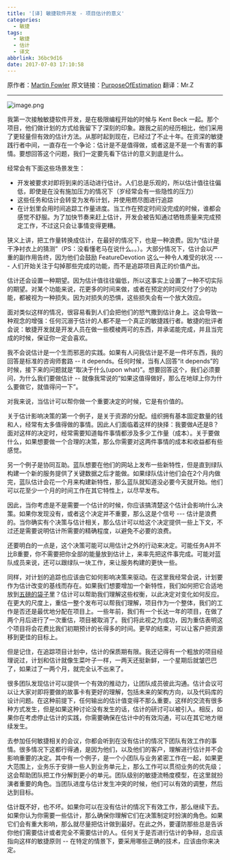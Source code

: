 ```yaml
---
title: '[译] 敏捷软件开发 - 项目估计的意义'
categories:
  - 敏捷
tags:
  - 敏捷
  - 估计
  - 译文
abbrlink: 36bc9d16
date: 2017-07-03 17:10:58
---
```


原作者：[Martin Fowler](https://martinfowler.com/)
原文链接：[PurposeOfEstimation](https://martinfowler.com/bliki/PurposeOfEstimation.html)
翻译：Mr.Z

******

![image.png](
https://mrz-blog.oss-cn-beijing.aliyuncs.com/estimation_1.png)


我第一次接触敏捷软件开发，是在极限编程开始的时候与 Kent Beck 一起。那个项目，他们做计划的方式给我留下了深刻的印象。跟我之前的经历相比，他们采用了更轻量但有效的估计方法。从那时起到现在，已经过了不止十年。在资深的敏捷践行者中间，一直存在一个争论：估计是不是值得做，或者这是不是一个有害的事情。要想回答这个问题，我们一定要先看下估计的意义到底是什么。

<!--more-->

经常会有下面这些场景发生：

 - 开发被要求对即将到来的活动进行估计。人们总是乐观的，所以估计值往往偏低，即使是在没有施加压力的情况下（岁经常会有一些隐性的压力）
 - 这些任务和估计会转变为发布计划，并使用燃尽图进行追踪
 - 在计划里会用时间追踪工作量进度。当工作在预定时间没完成的时候，谁都会感觉不舒服。为了加快节奏来赶上估计，开发会被告知通过牺牲质量来完成预定工作，不过这只会让事情变得更糟。

狭义上讲，把工作量转换成估计，在最好的情况下，也是一种浪费。因为“估计是干净衬衣上的猜测”（PS：没看懂老马在说什么。。）。大部分情况下，估计会以严重的副作用告终，因为他们会鼓励 FeatureDevotion 这么一种令人难受的状况 ---- 人们开始关注于勾掉那些完成的功能，而不是追踪项目真正的价值产出。

估计还会设置一种期望。因为估计值往往偏低，所以这事实上设置了一种不切实际的期望。对某个功能来说，花更多的时间来做，或者在预定的时间交付了少的功能，都被视为一种损失。因为对损失的恐惧，这些损失会有一个放大效应。

面对类似这样的情况，很容易看到人们会把他们的怒气撒到估计身上。这会导致一种观念的增强：任何沉溺于估计的人都不是一个真正的敏捷践行者。敏捷的批评者会说：敏捷开发就是开发人员在做一些模棱两可的东西，并承诺能完成，并且当完成的时候，保证你一定会喜欢。

我不会说估计是一个生而邪恶的实践。如果有人问我估计是不是一件坏东西，我的回答是标准的咨询师套路 -- it depends。任何时候，当有人回答“it depends”的时候，接下来的问题就是“取决于什么(upon what)”。想要回答这个，我们必须要问，为什么我们要做估计 -- 就像我常说的“如果这值得做好，那么在地球上你为什么要做它，就值得问一下”。

对我来说，当估计可以帮你做一个重要决定的时候，它是有价值的。

关于估计影响决策的第一个例子，是关于资源的分配。组织拥有基本固定数量的钱和人，经常有太多值得做的事情。因此人们面临着这样的抉择：我要做A还是B？面对这样的决定时，经常需要知道每件事情都涉及多少工作量（成本）。关于要做什么，如果想要做一个合理的决策，那么你需要对这两件事情的成本和收益都有些感觉。

另一个例子是协同互助。蓝队想要在他们的网站上发布一些新特性，但是直到绿队构建一个新的服务提供了关键数据之后才能做。如果绿队估计他们会在2个月内做完，蓝队估计会花一个月来构建新特性，那么蓝队就知道没必要今天就开始。他们可以花至少一个月的时间工作在其它特性上，以尽早发布。

因此，当你考虑是不是需要一个估计的时候，你应该搞清楚这个估计会影响什么决策。如果你发现没有，或者这个决定并不重要，那么这是个信号 --- 估计是浪费的。当你确实有个决策与估计相关，那么估计可以给这个决定提供一些上下文，不过还是需要说明估计所需要的精确程度，以避免不必要的浪费。

还要明白的一点是，这个决策可能可以用估计之外的行动来决定。可能任务A并不比B重要，你不需要把你全部的能量放到估计上，来率先把这件事完成。可能对蓝队成员来说，还可以跟绿队一块工作，来让服务构建的更快一些。

同样，对计划的追踪也应该由它如何影响决策来驱动。在这里我经常会说，计划要作为估计改变的基线而存在。如果我们想要增加一个新特性，我们如何把它合适地放到[五磅的袋子](https://martinfowler.com/bliki/FivePoundBag.html)里？估计可以帮助我们理解这些权衡，以此决定对变化如何反应。在更大的尺度上，重估一整个发布可以帮我们理解，项目作为一个整体，我们的工作是否还是最优地分配在项目上。一些年前，我们有一个长达一年的项目，在做了两个月后进行了一次重估，项目被取消了。我们将此视之为成功，因为重估表明这个项目将会花费比我们初期预计的长得多的时间。更早的结束，可以让客户把资源移到更佳的目标上。

但是记住，在追踪项目计划中，估计的保质期有限。我还记得有一个粗放的项目经理说过，计划和估计就像生菜叶子一样，一两天还挺新鲜，一个星期后就皱巴巴了，如果过了一两个月，就完全认不出来了。

很多团队发现估计可以提供一个有效的推动力，让团队成员彼此沟通。估计会议可以让大家对即将要做的故事卡有更好的理解，包括未来的架构方向，以及代码库的设计问题。在这种前提下，任何输出的估计值变得不那么重要。这样的交流有很多种方式发生，但是如果这种讨论没有发生的话，估计的研讨可以被引入。相反，如果你在考虑停止估计的实践，你需要确保在估计中的有效沟通，可以在其它地方继续发生。

去参加任何敏捷相关的会议，你都会听到在没有估计的情况下团队有效工作的事情。很多情况下这都行得通，是因为他们，以及他们的客户，理解进行估计并不会影响重要的决定。其中有一个例子，是一个小团队与业务紧密工作在一起，如果更大范围上，业务乐于安排一些人到业务单元上，那么工作可以贯彻业务的优先级；这会帮助团队把工作分解到更小的单元。团队级别的敏捷流畅度模型，在这里就扮演者重要的角色。当团队进度与估计发生冲突的时候，他们可以有效的调整，然后达到目标。

估计既不好，也不坏。如果你可以在没有估计的情况下有效工作，那么继续下去。如果你认为你需要一些估计，那么确保你理解它们在决策制定时扮演的角色。如果它们会有重大影响，那么就尽量把估计做到最好。在此之外，要谨防那些总是告诉你他们需要估计或者完全不需要估计的人。任何关于是否进行估计的争辩，总应该指向这样的敏捷原则 -- 在特定的情景下，要采用哪些正确的技术，应该由你来决定。